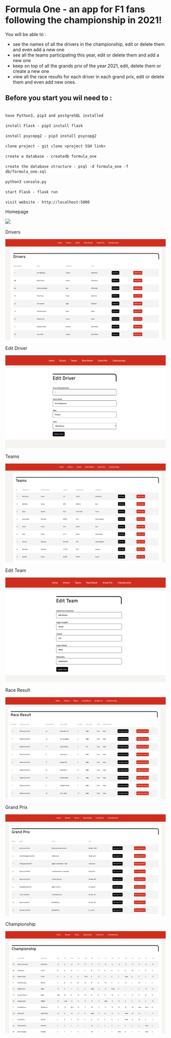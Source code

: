 # Formula One - an app for F1 fans following the championship in 2021!


You will be able to :
* see the names of all the drivers in the championship, edit or delete them and even add a new one
* see all the teams participating this year, edit or delete them and add a new one
* keep on top of all the grands prix of the year 2021, edit, delete them or create a new one
* view all the race results for each driver in each grand prix, edit or delete them and even add new ones.

## Before you start you wil need to :

```

have Python3, pip3 and postgreSQL installed

install Flask - pip3 install flask

install psycopg2 - pip3 install psycopg2

clone project - git clone <project SSH link>

create a database - createdb formula_one

create the database structure - psql -d formula_one -f db/formula_one.sql

python3 console.py

start Flask - flask run

visit website - http://localhost:5000
```
Homepage 

![](project_screenshots/Homepage.png)

Drivers

![](project_screenshots/Drivers.png)

Edit Driver

![](project_screenshots/Edit_Driver.png)

Teams

![](project_screenshots/Teams.png)

Edit Team

![](project_screenshots/Edit_Team.png)

Race Result

![](project_screenshots/Race_result.png)

Grand Prix

![](project_screenshots/Grand_Prix.png)

Championship

![](project_screenshots/Championship.png)



